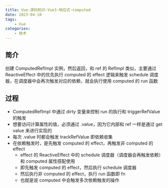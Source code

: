 ```yaml
---
title: Vue-源码知识-Vue3-响应式-computed
date: 2023-04-10
tags:
    - Vue
categories:
    - 技术
---
```


## 简介

创建 ComputedRefImpl 实例，然后返回，和 ref 的 RefImpl 类似，主要通过 ReactiveEffect 中的优先执行 computed 的 effect 逻辑来触发 schedule 调度器，在调度器中会再次触发对应的依赖，就会执行使用 computed 的 run 函数

## 过程

-   ComputedRefImpl 中通过 dirty 变量来控制 run 的执行和 triggerRefValue 的触发
-   想要访问计算属性的值，必须通过 .value，因为它内部和 ref 一样是通过 get value 来进行实现的
-   每次 .value 时都会触发 trackRefValue 即依赖收集
-   在依赖触发时，是先触发 computed 的 effect，再触发非 computed 的 effect
    -   effect 的 ReactiveEffect 中的 schedule 调度器（调度器会再触发依赖）和 computed 属性搭配使用
    -   即先触发 computed 的 effect，然后执行 schedule 调度器
    -   然后执行非 computed 的 effect，执行 run 函数即 fn
    -   也就是说 computed 中会触发多次依赖触发的操作
